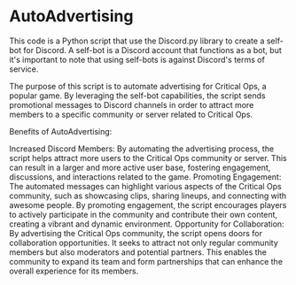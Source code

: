# AutoAdvertising
This code is a Python script that use  the Discord.py library to create a self-bot for Discord. A self-bot is a Discord account that functions as a bot, but it's important to note that using self-bots is against Discord's terms of service.

The purpose of this script is to automate advertising for Critical Ops, a popular game. By leveraging the self-bot capabilities, the script sends promotional messages to Discord channels in order to attract more members to a specific community or server related to Critical Ops.

Benefits of AutoAdvertising:

Increased Discord Members: By automating the advertising process, the script helps attract more users to the Critical Ops community or server. This can result in a larger and more active user base, fostering engagement, discussions, and interactions related to the game.
Promoting Engagement: The automated messages can highlight various aspects of the Critical Ops community, such as showcasing clips, sharing lineups, and connecting with awesome people. By promoting engagement, the script encourages players to actively participate in the community and contribute their own content, creating a vibrant and dynamic environment.
Opportunity for Collaboration: By advertising the Critical Ops community, the script opens doors for collaboration opportunities. It seeks to attract not only regular community members but also moderators and potential partners. This enables the community to expand its team and form partnerships that can enhance the overall experience for its members.
